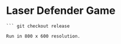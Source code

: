 # Laser Defender Game
``` git clone https://github.com/TheBrainGamingSingh/LaserDefenderGame.git
``` git checkout release

Run in 800 x 600 resolution.